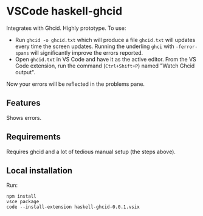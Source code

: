 # VSCode haskell-ghcid

Integrates with Ghcid. Highly prototype. To use:

* Run `ghcid -o ghcid.txt` which will produce a file `ghcid.txt` will updates every time the screen updates. Running the underling `ghci` with `-ferror-spans` will significantly improve the errors reported.
* Open `ghcid.txt` in VS Code and have it as the active editor. From the VS Code extension, run the command (`Ctrl+Shift+P`) named "Watch Ghcid output". 

Now your errors will be reflected in the problems pane.

## Features

Shows errors.

## Requirements

Requires ghcid and a lot of tedious manual setup (the steps above).

## Local installation

Run:

    npm install
    vsce package
    code --install-extension haskell-ghcid-0.0.1.vsix
